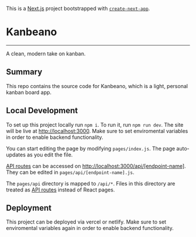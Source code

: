 This is a [Next.js](https://nextjs.org/) project bootstrapped with [`create-next-app`](https://github.com/vercel/next.js/tree/canary/packages/create-next-app).

# Kanbeano

---

A clean, modern take on kanban.

## Summary

This repo contains the source code for Kanbeano, which is a light, personal kanban board app.

## Local Development

To set up this project locally run `npm i`.
To run it, run `npm run dev`.
The site will be live at [http://localhost:3000](http://localhost:3000).
Make sure to set enviromental variables in order to enable backend functionality.

You can start editing the page by modifying `pages/index.js`. The page auto-updates as you edit the file.

[API routes](https://nextjs.org/docs/api-routes/introduction) can be accessed on [http://localhost:3000/api/[endpoint-name]](http://localhost:3000/api/[endpoint-name]). They can be edited in `pages/api/[endpoint-name].js`.

The `pages/api` directory is mapped to `/api/*`. Files in this directory are treated as [API routes](https://nextjs.org/docs/api-routes/introduction) instead of React pages.

## Deployment

This project can be deployed via vercel or netlify. Make sure to set enviromental variables again in order to enable backend functionality.
